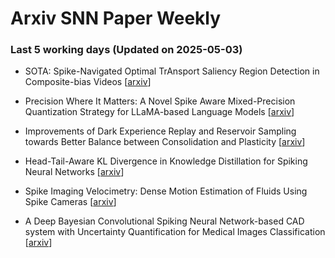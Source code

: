 # Arxiv SNN Paper Weekly


 ### **Last 5 working days (Updated on 2025-05-03)** 


- SOTA: Spike-Navigated Optimal TrAnsport Saliency Region Detection in Composite-bias Videos [[arxiv](https://arxiv.org/abs/2505.00394)]

- Precision Where It Matters: A Novel Spike Aware Mixed-Precision Quantization Strategy for LLaMA-based Language Models [[arxiv](https://arxiv.org/abs/2504.21553)]

- Improvements of Dark Experience Replay and Reservoir Sampling towards Better Balance between Consolidation and Plasticity [[arxiv](https://arxiv.org/abs/2504.20932)]

- Head-Tail-Aware KL Divergence in Knowledge Distillation for Spiking Neural Networks [[arxiv](https://arxiv.org/abs/2504.20445)]

- Spike Imaging Velocimetry: Dense Motion Estimation of Fluids Using Spike Cameras [[arxiv](https://arxiv.org/abs/2504.18864)]

- A Deep Bayesian Convolutional Spiking Neural Network-based CAD system with Uncertainty Quantification for Medical Images Classification [[arxiv](https://arxiv.org/abs/2504.17819)]

